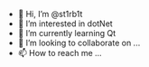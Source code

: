 - 👋 Hi, I’m @st1rb1t
- 👀 I’m interested in dotNet
- 🌱 I’m currently learning Qt
- 💞️ I’m looking to collaborate on ...
- 📫 How to reach me ...

<!---
st1rb1t/st1rb1t is a ✨ special ✨ repository because its `README.md` (this file) appears on your GitHub profile.
You can click the Preview link to take a look at your changes.
--->
